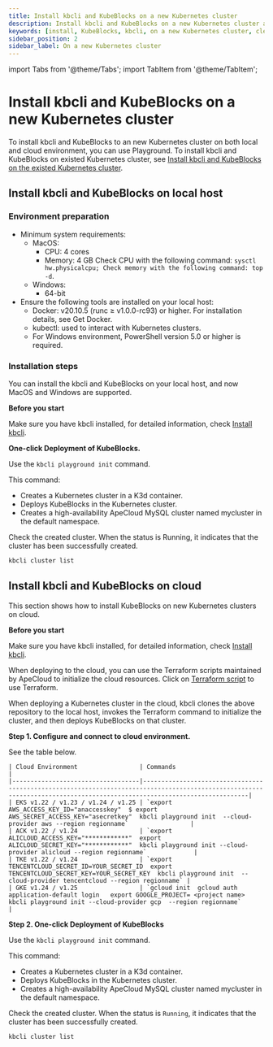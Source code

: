 ```yaml
---
title: Install kbcli and KubeBlocks on a new Kubernetes cluster
description: Install kbcli and KubeBlocks on a new Kubernetes cluster and the environment is clean
keywords: [install, KubeBlocks, kbcli, on a new Kubernetes cluster, clean enivronment]
sidebar_position: 2
sidebar_label: On a new Kubernetes cluster
---
```


import Tabs from '@theme/Tabs';
import TabItem from '@theme/TabItem';

# Install kbcli and KubeBlocks on a new Kubernetes cluster

To install kbcli and KubeBlocks to an new Kubernetes cluster on both local and cloud environment, you can use Playground. To install kbcli and KubeBlocks on existed Kubernetes cluster, see [Install kbcli and KubeBlocks on the existed Kubernetes cluster](./install-kbcli-and-kubeblocks-on-the-existed-kubernetes-clusters.md).

## Install kbcli and KubeBlocks on local host

### Environment preparation

- Minimum system requirements:
  - MacOS:
    - CPU: 4 cores
    - Memory: 4 GB
    Check CPU with the following command: `sysctl hw.physicalcpu; Check memory with the following command: top -d`.
  - Windows:
    - 64-bit
- Ensure the following tools are installed on your local host:
  - Docker: v20.10.5 (runc ≥ v1.0.0-rc93) or higher. For installation details, see Get Docker.
  - kubectl: used to interact with Kubernetes clusters.
  - For Windows environment, PowerShell version 5.0 or higher is required.

### Installation steps

You can install the kbcli and KubeBlocks on your local host, and now MacOS and Windows are supported.

**Before you start**

Make sure you have kbcli installed, for detailed information, check [Install kbcli](#install-kbcli).

**One-click Deployment of KubeBlocks.**

Use the `kbcli playground init` command.

This command:

- Creates a Kubernetes cluster in a K3d container.
- Deploys KubeBlocks in the Kubernetes cluster.
- Creates a high-availability ApeCloud MySQL cluster named mycluster in the default namespace.

Check the created cluster. When the status is Running, it indicates that the cluster has been successfully created.

```bash
kbcli cluster list
```

## Install kbcli and KubeBlocks on cloud

This section shows how to install KubeBlocks on new Kubernetes clusters on cloud.

**Before you start**

Make sure you have kbcli installed, for detailed information, check [Install kbcli](#install-kbcli).

When deploying to the cloud, you can use the Terraform scripts maintained by ApeCloud to initialize the cloud resources. Click on [Terraform script](https://github.com/apecloud/cloud-provider) to use Terraform.

When deploying a Kubernetes cluster in the cloud, kbcli clones the above repository to the local host, invokes the Terraform command to initialize the cluster, and then deploys KubeBlocks on that cluster.

**Step 1. Configure and connect to cloud environment.**

See the table below.

    | Cloud Environment                 | Commands                                                                                                                                                                |
    |-----------------------------------|-------------------------------------------------------------------------------------------------------------------------------------------------------------------------|
    | EKS v1.22 / v1.23 / v1.24 / v1.25 | `export AWS_ACCESS_KEY_ID="anaccesskey"  $ export  AWS_SECRET_ACCESS_KEY="asecretkey"  kbcli playground init  --cloud-provider aws --region regionname`                 |
    | ACK v1.22 / v1.24                 | `export ALICLOUD_ACCESS_KEY="************"  export ALICLOUD_SECRET_KEY="************"  kbcli playground init --cloud-provider alicloud --region regionname`             |
    | TKE v1.22 / v1.24                 | `export TENCENTCLOUD_SECRET_ID=YOUR_SECRET_ID  export  TENCENTCLOUD_SECRET_KEY=YOUR_SECRET_KEY  kbcli playground init  --cloud-provider tencentcloud --region regionname` |
    | GKE v1.24 / v1.25                 | `gcloud init  gcloud auth application-default login   export GOOGLE_PROJECT= <project name> kbcli playground init --cloud-provider gcp  --region regionname`            |

**Step 2. One-click Deployment of KubeBlocks**

Use the `kbcli playground init` command.

This command:

- Creates a Kubernetes cluster in a K3d container.
- Deploys KubeBlocks in the Kubernetes cluster.
- Creates a high-availability ApeCloud MySQL cluster named mycluster in the default namespace.

Check the created cluster. When the status is `Running`, it indicates that the cluster has been successfully created.

```bash
kbcli cluster list
```